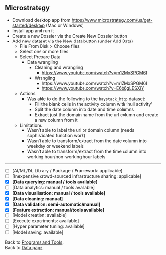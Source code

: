 ## Microstrategy

- Download desktop app from https://www.microstrategy.com/us/get-started/desktop (Mac or Windows)
- Install app and run it
- Create a new Dossier via the Create New Dossier button
- Add new dataset via the New data button (under Add Data)
  - File From Disk > Choose files
  - Select one or more files
  - Select Prepare Data
    - Data wrangling
      - Cleaning and wrangling
        - https://www.youtube.com/watch?v=m1ZMxSPGM6I
      - Wrangling 
        - https://www.youtube.com/watch?v=m1ZMxSPGM6I
        - https://www.youtube.com/watch?v=E6b6gLESXiY
  - Actions
    - Was able to do the following to the `haystack_http` dataset:
      - Fill the blank cells in the activity column with ‘null activity’
      - Split the date column into date and time columns
      - Extract just the domain name from the url column and create a new column from it
  - Limitations
    - Wasn’t able to label the url or domain column (needs sophisticated function work)
    - Wasn’t able to transform/extract from the date column into weekday or weekend labels
    - Wasn’t able to transform/extract from the time column into working hour/non-working hour labels

---

- [ ] [AI/ML/DL Library / Package / Framework: applicable]
- [ ] [Inexpensive crowd-sourced infrastructure sharing: applicable]
- [x] **[Data querying: manual / tools available]** 
- [ ] [Data analytics: manual / tools available] 
- [x] **[Data visualisation: manual / tools available]**
- [x] **[Data cleaning: manual]** 
- [x] **[Data validation: semi-automatic/manual]** 
- [x] **[Feature extraction: manual/tools available]** 
- [ ] [Model creation: available] 
- [ ] [Execute experiments: available]
- [ ] [Hyper parameter tuning: available] 
- [ ] [Model saving: available]

Back to [Programs and Tools](./programs-and-tools.md#programs-and-tools). <br/>
Back to [Data page](./README.md#data).